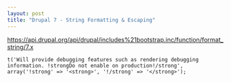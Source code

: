 ```yaml
---
layout: post
title: "Drupal 7 - String Formatting & Escaping"
---
```

https://api.drupal.org/api/drupal/includes%21bootstrap.inc/function/format_string/7.x

```
t('Will provide debugging features such as rendering debugging information. !strongDo not enable on production!/strong', array('!strong' => '<strong>', '!/strong' => '</strong>');
```
